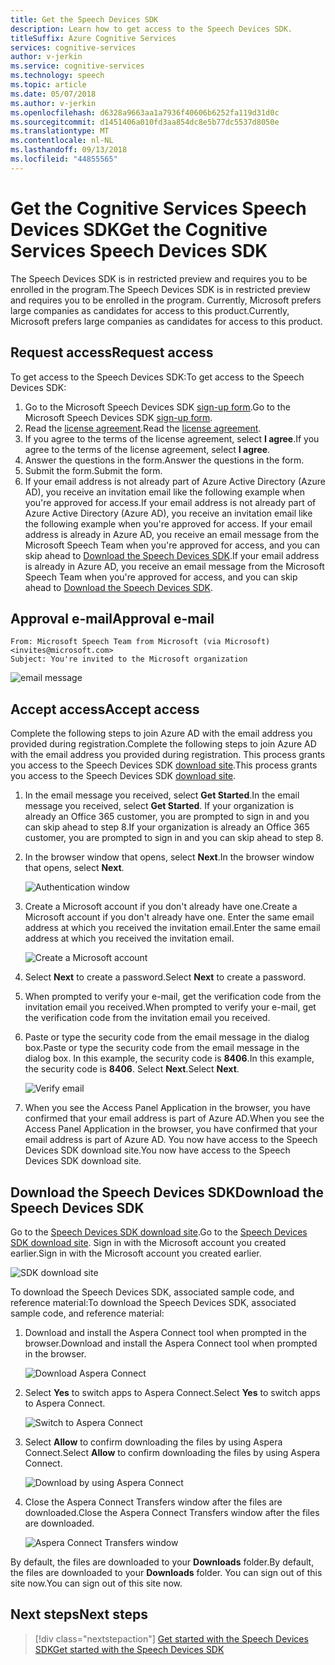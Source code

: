 ```yaml
---
title: Get the Speech Devices SDK
description: Learn how to get access to the Speech Devices SDK.
titleSuffix: Azure Cognitive Services
services: cognitive-services
author: v-jerkin
ms.service: cognitive-services
ms.technology: speech
ms.topic: article
ms.date: 05/07/2018
ms.author: v-jerkin
ms.openlocfilehash: d6328a9663aa1a7936f40606b6252fa119d31d0c
ms.sourcegitcommit: d1451406a010fd3aa854dc8e5b77dc5537d8050e
ms.translationtype: MT
ms.contentlocale: nl-NL
ms.lasthandoff: 09/13/2018
ms.locfileid: "44855565"
---
```

# <a name="get-the-cognitive-services-speech-devices-sdk"></a><span data-ttu-id="b6f22-103">Get the Cognitive Services Speech Devices SDK</span><span class="sxs-lookup"><span data-stu-id="b6f22-103">Get the Cognitive Services Speech Devices SDK</span></span>

<span data-ttu-id="b6f22-104">The Speech Devices SDK is in restricted preview and requires you to be enrolled in the program.</span><span class="sxs-lookup"><span data-stu-id="b6f22-104">The Speech Devices SDK is in restricted preview and requires you to be enrolled in the program.</span></span> <span data-ttu-id="b6f22-105">Currently, Microsoft prefers large companies as candidates for access to this product.</span><span class="sxs-lookup"><span data-stu-id="b6f22-105">Currently, Microsoft prefers large companies as candidates for access to this product.</span></span>

## <a name="request-access"></a><span data-ttu-id="b6f22-106">Request access</span><span class="sxs-lookup"><span data-stu-id="b6f22-106">Request access</span></span>

<span data-ttu-id="b6f22-107">To get access to the Speech Devices SDK:</span><span class="sxs-lookup"><span data-stu-id="b6f22-107">To get access to the Speech Devices SDK:</span></span>

1. <span data-ttu-id="b6f22-108">Go to the Microsoft Speech Devices SDK [sign-up form](https://aka.ms/sdsdk-signup).</span><span class="sxs-lookup"><span data-stu-id="b6f22-108">Go to the Microsoft Speech Devices SDK [sign-up form](https://aka.ms/sdsdk-signup).</span></span>
1. <span data-ttu-id="b6f22-109">Read the [license agreement](speech-devices-sdk-license.md).</span><span class="sxs-lookup"><span data-stu-id="b6f22-109">Read the [license agreement](speech-devices-sdk-license.md).</span></span>
1. <span data-ttu-id="b6f22-110">If you agree to the terms of the license agreement, select **I agree**.</span><span class="sxs-lookup"><span data-stu-id="b6f22-110">If you agree to the terms of the license agreement, select **I agree**.</span></span>
1. <span data-ttu-id="b6f22-111">Answer the questions in the form.</span><span class="sxs-lookup"><span data-stu-id="b6f22-111">Answer the questions in the form.</span></span>
1. <span data-ttu-id="b6f22-112">Submit the form.</span><span class="sxs-lookup"><span data-stu-id="b6f22-112">Submit the form.</span></span> 
1. <span data-ttu-id="b6f22-113">If your email address is not already part of Azure Active Directory (Azure AD), you receive an invitation email like the following example when you're approved for access.</span><span class="sxs-lookup"><span data-stu-id="b6f22-113">If your email address is not already part of Azure Active Directory (Azure AD), you receive an invitation email like the following example when you're approved for access.</span></span> <span data-ttu-id="b6f22-114">If your email address is already in Azure AD, you receive an email message from the Microsoft Speech Team when you're approved for access, and you can skip ahead to [Download the Speech Devices SDK](#download-the-speech-devices-sdk).</span><span class="sxs-lookup"><span data-stu-id="b6f22-114">If your email address is already in Azure AD, you receive an email message from the Microsoft Speech Team when you're approved for access, and you can skip ahead to [Download the Speech Devices SDK](#download-the-speech-devices-sdk).</span></span>

## <a name="approval-e-mail"></a><span data-ttu-id="b6f22-115">Approval e-mail</span><span class="sxs-lookup"><span data-stu-id="b6f22-115">Approval e-mail</span></span>

```
From: Microsoft Speech Team from Microsoft (via Microsoft) <invites@microsoft.com> 
Subject: You're invited to the Microsoft organization 
```

![email message](media/speech-devices-sdk/get-sdk-1.png)

## <a name="accept-access"></a><span data-ttu-id="b6f22-117">Accept access</span><span class="sxs-lookup"><span data-stu-id="b6f22-117">Accept access</span></span>

<span data-ttu-id="b6f22-118">Complete the following steps to join Azure AD with the email address you provided during registration.</span><span class="sxs-lookup"><span data-stu-id="b6f22-118">Complete the following steps to join Azure AD with the email address you provided during registration.</span></span> <span data-ttu-id="b6f22-119">This process grants you access to the Speech Devices SDK [download site](https://shares.datatransfer.microsoft.com/).</span><span class="sxs-lookup"><span data-stu-id="b6f22-119">This process grants you access to the Speech Devices SDK [download site](https://shares.datatransfer.microsoft.com/).</span></span>

1. <span data-ttu-id="b6f22-120">In the email message you received, select **Get Started**.</span><span class="sxs-lookup"><span data-stu-id="b6f22-120">In the email message you received, select **Get Started**.</span></span> <span data-ttu-id="b6f22-121">If your organization is already an Office 365 customer, you are prompted to sign in and you can skip ahead to step 8.</span><span class="sxs-lookup"><span data-stu-id="b6f22-121">If your organization is already an Office 365 customer, you are prompted to sign in and you can skip ahead to step 8.</span></span>

2. <span data-ttu-id="b6f22-122">In the browser window that opens, select **Next**.</span><span class="sxs-lookup"><span data-stu-id="b6f22-122">In the browser window that opens, select **Next**.</span></span>

    ![Authentication window](media/speech-devices-sdk/get-sdk-2.png)

3. <span data-ttu-id="b6f22-124">Create a Microsoft account if you don't already have one.</span><span class="sxs-lookup"><span data-stu-id="b6f22-124">Create a Microsoft account if you don't already have one.</span></span> <span data-ttu-id="b6f22-125">Enter the same email address at which you received the invitation email.</span><span class="sxs-lookup"><span data-stu-id="b6f22-125">Enter the same email address at which you received the invitation email.</span></span>

    ![Create a Microsoft account](media/speech-devices-sdk/get-sdk-3.png)

4. <span data-ttu-id="b6f22-127">Select **Next** to create a password.</span><span class="sxs-lookup"><span data-stu-id="b6f22-127">Select **Next** to create a password.</span></span>

5. <span data-ttu-id="b6f22-128">When prompted to verify your e-mail, get the verification code from the invitation email you received.</span><span class="sxs-lookup"><span data-stu-id="b6f22-128">When prompted to verify your e-mail, get the verification code from the invitation email you received.</span></span>
 
7. <span data-ttu-id="b6f22-129">Paste or type the security code from the email message in the dialog box.</span><span class="sxs-lookup"><span data-stu-id="b6f22-129">Paste or type the security code from the email message in the dialog box.</span></span> <span data-ttu-id="b6f22-130">In this example, the security code is **8406**.</span><span class="sxs-lookup"><span data-stu-id="b6f22-130">In this example, the security code is **8406**.</span></span> <span data-ttu-id="b6f22-131">Select **Next**.</span><span class="sxs-lookup"><span data-stu-id="b6f22-131">Select **Next**.</span></span>

    ![Verify email](media/speech-devices-sdk/get-sdk-6.png)
 
8. <span data-ttu-id="b6f22-133">When you see the Access Panel Application in the browser, you have confirmed that your email address is part of Azure AD.</span><span class="sxs-lookup"><span data-stu-id="b6f22-133">When you see the Access Panel Application in the browser, you have confirmed that your email address is part of Azure AD.</span></span> <span data-ttu-id="b6f22-134">You now have access to the Speech Devices SDK download site.</span><span class="sxs-lookup"><span data-stu-id="b6f22-134">You now have access to the Speech Devices SDK download site.</span></span>

## <a name="download-the-speech-devices-sdk"></a><span data-ttu-id="b6f22-135">Download the Speech Devices SDK</span><span class="sxs-lookup"><span data-stu-id="b6f22-135">Download the Speech Devices SDK</span></span>

<span data-ttu-id="b6f22-136">Go to the [Speech Devices SDK download site](https://shares.datatransfer.microsoft.com/).</span><span class="sxs-lookup"><span data-stu-id="b6f22-136">Go to the [Speech Devices SDK download site](https://shares.datatransfer.microsoft.com/).</span></span> <span data-ttu-id="b6f22-137">Sign in with the Microsoft account you created earlier.</span><span class="sxs-lookup"><span data-stu-id="b6f22-137">Sign in with the Microsoft account you created earlier.</span></span> 

![SDK download site](media/speech-devices-sdk/get-sdk-7.png)

<span data-ttu-id="b6f22-139">To download the Speech Devices SDK, associated sample code, and reference material:</span><span class="sxs-lookup"><span data-stu-id="b6f22-139">To download the Speech Devices SDK, associated sample code, and reference material:</span></span>

1. <span data-ttu-id="b6f22-140">Download and install the Aspera Connect tool when prompted in the browser.</span><span class="sxs-lookup"><span data-stu-id="b6f22-140">Download and install the Aspera Connect tool when prompted in the browser.</span></span>

    ![Download Aspera Connect](media/speech-devices-sdk/get-sdk-8.png)
 
1. <span data-ttu-id="b6f22-142">Select **Yes** to switch apps to Aspera Connect.</span><span class="sxs-lookup"><span data-stu-id="b6f22-142">Select **Yes** to switch apps to Aspera Connect.</span></span>

    ![Switch to Aspera Connect](media/speech-devices-sdk/get-sdk-9.png)
 
1. <span data-ttu-id="b6f22-144">Select **Allow** to confirm downloading the files by using Aspera Connect.</span><span class="sxs-lookup"><span data-stu-id="b6f22-144">Select **Allow** to confirm downloading the files by using Aspera Connect.</span></span>

    ![Download by using Aspera Connect](media/speech-devices-sdk/get-sdk-10.png)
 
1. <span data-ttu-id="b6f22-146">Close the Aspera Connect Transfers window after the files are downloaded.</span><span class="sxs-lookup"><span data-stu-id="b6f22-146">Close the Aspera Connect Transfers window after the files are downloaded.</span></span>

    ![Aspera Connect Transfers window](media/speech-devices-sdk/get-sdk-11.png)
 
<span data-ttu-id="b6f22-148">By default, the files are downloaded to your **Downloads** folder.</span><span class="sxs-lookup"><span data-stu-id="b6f22-148">By default, the files are downloaded to your **Downloads** folder.</span></span> <span data-ttu-id="b6f22-149">You can sign out of this site now.</span><span class="sxs-lookup"><span data-stu-id="b6f22-149">You can sign out of this site now.</span></span> 

## <a name="next-steps"></a><span data-ttu-id="b6f22-150">Next steps</span><span class="sxs-lookup"><span data-stu-id="b6f22-150">Next steps</span></span>

> [!div class="nextstepaction"]
> [<span data-ttu-id="b6f22-151">Get started with the Speech Devices SDK</span><span class="sxs-lookup"><span data-stu-id="b6f22-151">Get started with the Speech Devices SDK</span></span>](speech-devices-sdk-qsg.md)
